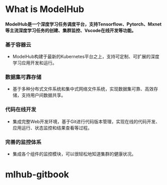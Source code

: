 # What is ModelHub

#### ModelHub是一个深度学习任务调度平台，支持Tensorflow、Pytorch、Mxnet等主流深度学习任务的创建、集群监控、Vscode在线开发等功能。

### 基于容器云
- ModelHub构建于最新的Kubernetes平台之上，支持可定制、可扩展的深度学习应用开发和运行。

### 数据集可靠存储
- 基于多种分布式文件系统和集中式网络文件系统，实现数据集可靠、高效存储，支持用户间数据共享。

### 代码在线开发
- 集成完整Web开发环境，基于Git进行代码版本管理，实现在线的代码开发、应用运行、状态监控和结果查看等过程。

### 完善的监控体系
- 集成各个组件的监控模块，可以很轻松地知道集群的健康状况。

# mlhub-gitbook
